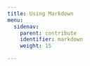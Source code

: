 ```yaml
---
title: Using Markdown
menu:
  sidenav:
    parent: contribute
    identifier: markdown
    weight: 15

---
```


